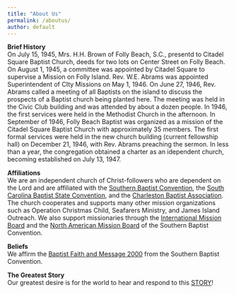 ```yaml
---
title: "About Us"
permalink: /aboutus/
author: default
--- 
```

  
**Brief History**  
On July 15, 1945, Mrs. H.H. Brown of Folly Beach, S.C., presentd to Citadel Square Baptist Church, deeds for two lots on Center Street on Folly Beach.  On August 1, 1945, a committee was appointed by Citadel Square to supervise a Mission on Folly Island. Rev. W.E. Abrams was appointed Superintendent of CIty Missions on May 1, 1946.  On June 27, 1946, Rev. Abrams called a meeting of all Baptists on the island to discuss the prospects of a Baptist church being planted here.  The meeting was held in the Civic Club building and was attended by about a dozen people.  In 1946, the first services were held in the Methodist Church in the afternoon.  In September of 1946, Folly Beach Baptist was organized as a mission of the Citadel Square Baptist Church with approximately 35 members.  The first formal services were held in the new church building (current fellowship hall) on December 21, 1946, with Rev. Abrams preaching the sermon.  In less than a year, the congregation obtained a charter as an idependent church, becoming established on July 13, 1947.  

**Affiliations**  
We are an independent church of Christ-followers who are dependent on the Lord and are affiliated with the [Southern Baptist Convention](https://www.sbc.net), the [South Carolina Baptist State Convention](https://www.scbaptist.org), and the [Charleston Baptist Association](https://www.charlestonbaptist.net).  The church cooperates and supports many other mission organizations such as Operation Christmas Child, Seafarers Ministry, and James Island Outreach.  We also support missionaries through the [International Mission Board](https://www.imb.org/?designation=most+needed#imb-give-form) and the [North American Mission Board](https://www.namb.net) of the Southern Baptist Convention.  

**Beliefs**  
We affirm the [Baptist Faith and Message 2000](https://bfm.sbc.net/bfm2000/) from the Southern Baptist Convention.  

**The Greatest Story**  
Our greatest desire is for the world to hear and respond to this [STORY](https://thestoryfilm.com)!
